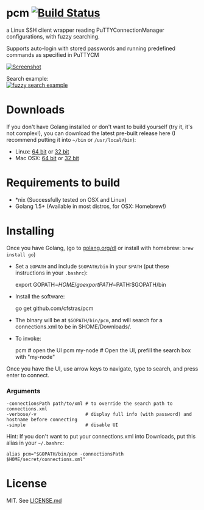# pcm [![Build Status](https://travis-ci.org/cfstras/pcm.svg?branch=master)](https://travis-ci.org/cfstras/pcm)
a Linux SSH client wrapper reading PuTTYConnectionManager configurations, with fuzzy searching.

Supports auto-login with stored passwords and running predefined commands as specified in PuTTYCM 

[![Screenshot](http://i.imgur.com/UrSlBvTl.png)](http://i.imgur.com/UrSlBvT.png)

Search example:  
[![fuzzy search example](http://i.imgur.com/qu8iJbMl.png)](http://i.imgur.com/qu8iJbM.png)

# Downloads

If you don't have Golang installed or don't want to build yourself (try it, it's not complex!), you can download the latest pre-built release here (I recommend putting it into `~/bin` or `/usr/local/bin`):

- Linux: [64 bit][linux-x64] or [32 bit][linux-x64]
- Mac OSX: [64 bit][osx-x64] or [32 bit][osx-x86]

[linux-x64]: https://github.com/cfstras/pcm/releases/download/1.2/pcm-linux-x64
[linux-x86]: https://github.com/cfstras/pcm/releases/download/1.2/pcm-linux-x86
[osx-x64]: https://github.com/cfstras/pcm/releases/download/1.2/pcm-osx-x64
[osx-x86]: https://github.com/cfstras/pcm/releases/download/1.2/pcm-osx-x86

# Requirements to build

- *nix (Successfully tested on OSX and Linux)
- Golang 1.5+ (Available in most distros, for OSX: Homebrew!)

# Installing

Once you have Golang, (go to [golang.org/dl](https://golang.org/dl/) or install with homebrew: `brew install go`)

- Set a `GOPATH` and include `$GOPATH/bin` in your `$PATH` (put these instructions in your `.bashrc`):

    export GOPATH=$HOME/go
    export PATH=$PATH:$GOPATH/bin

- Install the software:

    go get github.com/cfstras/pcm

- The binary will be at `$GOPATH/bin/pcm`, and will search for a connections.xml to be in $HOME/Downloads/.

- To invoke:

    pcm                          # open the UI
    pcm my-node                  # Open the UI, prefill the search box with "my-node"

Once you have the UI, use arrow keys to navigate, type to search, and press enter to connect.

### Arguments

    -connectionsPath path/to/xml # to override the search path to connections.xml
    -verbose/-v                  # display full info (with password) and hostname before connecting
    -simple                      # disable UI


Hint: If you don't want to put your connections.xml into Downloads, put this alias in your `~/.bashrc`:

    alias pcm="$GOPATH/bin/pcm -connectionsPath $HOME/secret/connections.xml"

# License
MIT. See [LICENSE.md](https://github.com/cfstras/pcm/LICENSE.md)
